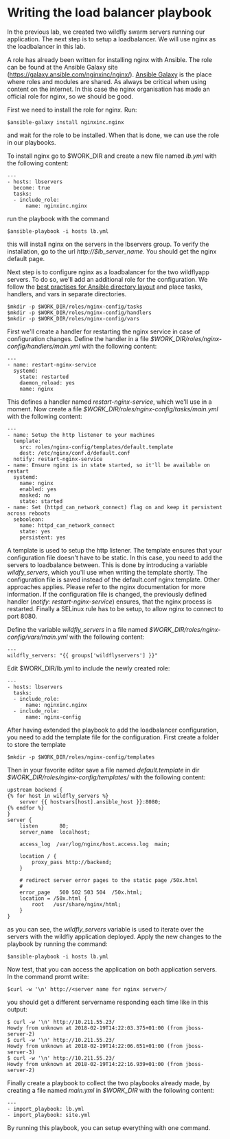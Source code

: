 # Writing the load balancer playbook

In the previous lab, we created two wildfly swarm servers running our application. The next step is to setup a loadbalancer. We will use nginx as the loadbalancer in this lab.

A role has already been written for installing nginx with Ansible. The role can be found at the Ansible Galaxy site (https://galaxy.ansible.com/nginxinc/nginx/). [Ansible Galaxy](https://galaxy.ansible.com) is the place where roles and modules are shared. As always be critical when using content on the internet. In this case the nginx organisation has made an official role for nginx, so we should be good.

First we need to install the role for nginx. Run:

```
$ansible-galaxy install nginxinc.nginx
```

and wait for the role to be installed. When that is done, we can use the role in our playbooks.

To install nginx go to $WORK_DIR and create a new file named *lb.yml* with the following content:

```
---
- hosts: lbservers
  become: true
  tasks:
  - include_role:
      name: nginxinc.nginx
```

run the playbook with the command

```
$ansible-playbook -i hosts lb.yml
```

this will install nginx on the servers in the lbservers group. To verify the installation, go to the url *http://$lb_server_name*. You should get the nginx default page.

Next step is to configure nginx as a loadbalancer for the two wildflyapp servers. To do so, we'll add an additional role for the configuration. We follow the [best practises for Ansible directory layout](http://docs.ansible.com/ansible/latest/user_guide/playbooks_best_practices.html) and place tasks, handlers, and vars in separate directories.

```
$mkdir -p $WORK_DIR/roles/nginx-config/tasks
$mkdir -p $WORK_DIR/roles/nginx-config/handlers
$mkdir -p $WORK_DIR/roles/nginx-config/vars
```

First we'll create a handler for restarting the nginx service in case of configuration changes. Define the handler in a file *$WORK_DIR/roles/nginx-config/handlers/main.yml* with the following content:

```
---
- name: restart-nginx-service
  systemd:
    state: restarted
    daemon_reload: yes
    name: nginx
```

This defines a handler named *restart-nginx-service*, which we'll use in a moment. Now create a file *$WORK_DIR/roles/nginx-config/tasks/main.yml* with the following content:

```
---
- name: Setup the http listener to your machines
  template:
    src: roles/nginx-config/templates/default.template
    dest: /etc/nginx/conf.d/default.conf
  notify: restart-nginx-service
- name: Ensure nginx is in state started, so it'll be available on restart
  systemd:
    name: nginx
    enabled: yes
    masked: no
    state: started
- name: Set (httpd_can_network_connect) flag on and keep it persistent across reboots
  seboolean:
    name: httpd_can_network_connect
    state: yes
    persistent: yes
```
A template is used to setup the http listener. The template ensures that your configuration file doesn't have to be static. In this case, you need to add the servers to loadbalance between. This is done by introducing a variable *wildfy_servers*, which you'll use when writing the template shortly. The configuration file is saved instead of the default.conf nginx template. Other approaches applies. Please refer to the nginx documentation for more information. If the configuration file is changed, the previously defined handler (*notify: restart-nginx-service*) ensures, that the nginx process is restarted. Finally a SELinux rule has to be setup, to allow nginx to connect to port 8080.

Define the variable *wildfly_servers* in a file named *$WORK_DIR/roles/nginx-config/vars/main.yml* with the following content:

```
---
wildfly_servers: "{{ groups['wildflyservers'] }}"
```

Edit $WORK_DIR/lb.yml to include the newly created role:

```
---
- hosts: lbservers
  tasks:
  - include_role:
      name: nginxinc.nginx
  - include_role:
      name: nginx-config
```

After having extended the playbook to add the loadbalancer configuration, you need to add the template file for the configuration. First create a folder to store the template

```
$mkdir -p $WORK_DIR/roles/nginx-config/templates
```

Then in your favorite editor save a file named *default.template* in dir *$WORK_DIR/roles/nginx-config/templates/* with the following content:

```
upstream backend {
{% for host in wildfly_servers %}
    server {{ hostvars[host].ansible_host }}:8080;
{% endfor %}
}
server {
    listen       80;
    server_name  localhost;
    
    access_log  /var/log/nginx/host.access.log  main;
    
    location / {
        proxy_pass http://backend;
    }
    
    # redirect server error pages to the static page /50x.html
    #
    error_page   500 502 503 504  /50x.html;
    location = /50x.html {
        root   /usr/share/nginx/html;
    }
}
```

as you can see, the *wildfly_servers* variable is used to iterate over the servers with the wildfly application deployed. Apply the new changes to the playbook by running the command:

```
$ansible-playbook -i hosts lb.yml
```

Now test, that you can access the application on both application servers. In the command promt write:

```
$curl -w '\n' http://<server name for nginx server>/
```

you should get a different servername responding each time like in this output:

```
$ curl -w '\n' http://10.211.55.23/
Howdy from unknown at 2018-02-19T14:22:03.375+01:00 (from jboss-server-2)
$ curl -w '\n' http://10.211.55.23/
Howdy from unknown at 2018-02-19T14:22:06.651+01:00 (from jboss-server-3)
$ curl -w '\n' http://10.211.55.23/
Howdy from unknown at 2018-02-19T14:22:16.939+01:00 (from jboss-server-2)
```

Finally create a playbook to collect the two playbooks already made, by creating a file named *main.yml* in *$WORK_DIR* with the following content:

```
---
- import_playbook: lb.yml
- import_playbook: site.yml
```

By running this playbook, you can setup everything with one command.
